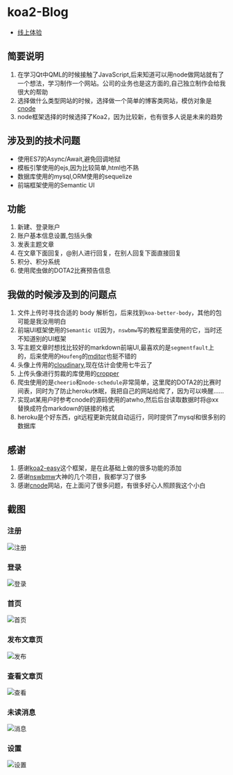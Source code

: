 # koa2-Blog
- [线上体验](http://hezfblog.herokuapp.com/)

## 简要说明
1. 在学习Qt中QML的时候接触了JavaScript,后来知道可以用node做网站就有了一个想法，学习制作一个网站。公司的业务也是这方面的,自己独立制作会给我很大的帮助
2. 选择做什么类型网站的时候，选择做一个简单的博客类网站，模仿对象是[cnode](https://cnodejs.org/)
3. node框架选择的时候选择了Koa2，因为比较新，也有很多人说是未来的趋势

## 涉及到的技术问题
- 使用ES7的Async/Await,避免回调地狱
- 模板引擎使用的ejs,因为比较简单,html也不熟
- 数据库使用的mysql,ORM使用的sequelize
- 前端框架使用的Semantic UI

## 功能
1. 新建、登录账户
2. 账户基本信息设置,包括头像
3. 发表主题文章
4. 在文章下面回复，@别人进行回复，在别人回复下面直接回复
5. 积分、积分系统
6. 使用爬虫做的DOTA2比赛预告信息

## 我做的时候涉及到的问题点
1. 文件上传时寻找合适的 body 解析包，后来找到`koa-better-body`，其他的包可能是我没用明白
2. 前端UI框架使用的`Semantic UI`因为，`nswbmw`写的教程里面使用的它，当时还不知道别的UI框架
3. 写主题文章时想找比较好的markdown前端UI,最喜欢的是`segmentfault`上的，后来使用的`Houfeng`的[mditor](https://github.com/Houfeng/mditor)也挺不错的
4. 头像上传用的[cloudinary](http://cloudinary.com/),现在估计会使用七牛云了
5. 上传头像进行剪裁的库使用的[cropper](https://github.com/fengyuanchen/cropper)
6. 爬虫使用的是`cheerio`和`node-schedule`非常简单，这里爬的DOTA2的比赛时间表，同时为了防止heroku休眠，我把自己的网站给爬了，因为可以唤醒......
7. 实现at某用户时参考cnode的源码使用的atwho,然后后台读取数据时将@xx 替换成符合markdown的链接的格式 
8. heroku是个好东西，git远程更新完就自动运行，同时提供了mysql和很多别的数据库

## 感谢
1. 感谢[koa2-easy](https://github.com/Lxxyx/koa2-easy)这个框架，是在此基础上做的很多功能的添加
2. 感谢[nswbmw](https://github.com/nswbmw)大神的几个项目，我都学习了很多
3. 感谢[cnode](https://cnodejs.org/)网站，在上面问了很多问题，有很多好心人照顾我这个小白

## 截图
### 注册
![注册](https://rawgit.com/hezhongfeng/Koa2-Blog/master/images/signup.png)
### 登录
![登录](https://rawgit.com/hezhongfeng/Koa2-Blog/master/images/login.png)
### 首页
![首页](https://rawgit.com/hezhongfeng/Koa2-Blog/master/images/home.png)
### 发布文章页
![发布](https://rawgit.com/hezhongfeng/Koa2-Blog/master/images/createTopic.png)
### 查看文章页
![查看](https://rawgit.com/hezhongfeng/Koa2-Blog/master/images/topic.png)
### 未读消息
![消息](https://rawgit.com/hezhongfeng/Koa2-Blog/master/images/message.png)
### 设置
![设置](https://rawgit.com/hezhongfeng/Koa2-Blog/master/images/setting.png)